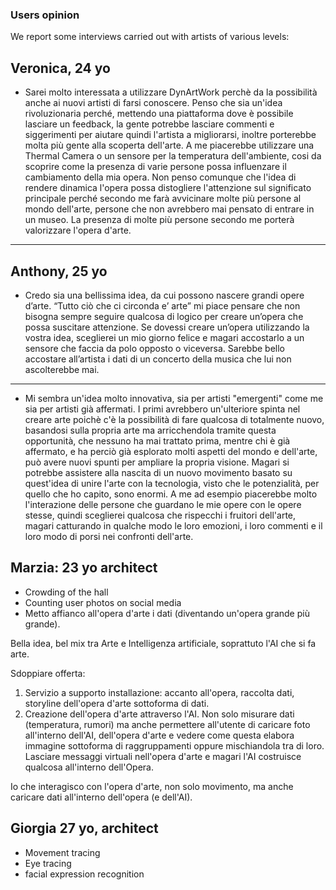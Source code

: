 ### Users opinion



We report some interviews carried out with artists of various levels:


## Veronica, 24 yo 
- Sarei molto interessata a utilizzare DynArtWork perchè da la possibilità anche ai nuovi artisti di farsi conoscere. Penso che sia un'idea rivoluzionaria perché, mettendo una piattaforma dove è possibile lasciare un feedback, la gente potrebbe lasciare commenti e siggerimenti per aiutare quindi l'artista a migliorarsi, inoltre porterebbe molta più gente alla scoperta dell'arte.
  A me piacerebbe utilizzare una Thermal Camera o un sensore per la  temperatura dell'ambiente, cosi da scoprire come la presenza di varie persone possa influenzare il cambiamento della mia opera.
  Non penso comunque che l'idea di rendere dinamica l'opera possa distogliere l'attenzione sul significato principale perché secondo me farà avvicinare molte più persone al mondo dell'arte, persone che non avrebbero mai pensato di entrare in un museo. La presenza di molte più persone secondo me porterà valorizzare l'opera d'arte.

  

---


## Anthony, 25 yo
- Credo sia una bellissima idea, da cui possono nascere grandi opere d’arte.
  “Tutto ciò che ci circonda e’ arte” mi piace pensare che non bisogna sempre seguire qualcosa di logico per creare un’opera che possa suscitare attenzione.
  Se dovessi creare un’opera utilizzando la vostra idea, sceglierei un mio giorno felice e magari accostarlo a un sensore che faccia da polo opposto o viceversa.
  Sarebbe bello accostare all’artista i dati di un concerto della musica che lui non ascolterebbe mai.

  

---



- Mi sembra un'idea molto innovativa, sia per artisti "emergenti" come me sia per artisti già affermati. I primi avrebbero un'ulteriore spinta nel creare arte poichè c'è la possibilità di fare qualcosa di totalmente nuovo, basandosi sulla propria arte ma arricchendola tramite questa opportunità, che nessuno ha mai trattato prima, mentre chi è già affermato, e ha perciò già esplorato molti aspetti del mondo e dell'arte, può avere nuovi spunti per ampliare la propria visione. Magari si potrebbe assistere alla nascita di un nuovo movimento basato su quest'idea di unire l'arte con la tecnologia, visto che le potenzialità, per quello che ho capito, sono enormi. A me ad esempio piacerebbe molto l'interazione delle persone che guardano le mie opere con le opere stesse, quindi sceglierei qualcosa che rispecchi i fruitori dell'arte, magari catturando in qualche modo le loro emozioni, i loro commenti e il loro modo di porsi nei confronti dell'arte. 

## Marzia: 23 yo architect
- Crowding of the hall
- Counting user photos on social media
- Metto affianco all'opera d'arte i dati (diventando un'opera grande
più grande). 

Bella idea, bel mix tra Arte e Intelligenza artificiale, soprattuto l'AI che si fa arte.

Sdoppiare offerta:
1. Servizio a supporto installazione: accanto all'opera, raccolta dati, storyline dell'opera d'arte
sottoforma di dati.
2. Creazione dell'opera d'arte attraverso l'AI. Non solo misurare dati (temperatura, rumori)
ma anche permettere all'utente di caricare foto all'interno dell'AI, dell'opera d'arte e vedere come questa
elabora immagine sottoforma di raggruppamenti oppure mischiandola tra di loro.
Lasciare messaggi virtuali nell'opera d'arte e magari l'AI costruisce qualcosa all'interno dell'Opera.

Io che interagisco con l'opera d'arte, non solo movimento, ma anche caricare dati all'interno dell'opera (e dell'AI).


## Giorgia 27 yo, architect
- Movement tracing
- Eye tracing
- facial expression recognition


